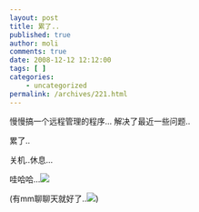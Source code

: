 ```yaml
---
layout: post
title: 累了..
published: true
author: moli
comments: true
date: 2008-12-12 12:12:00
tags: [ ]
categories:
    - uncategorized
permalink: /archives/221.html
---
```

慢慢搞一个远程管理的程序&#8230; 解决了最近一些问题..

累了..

关机..休息&#8230;

哇哈哈&#8230;![][1] 

(有mm聊聊天就好了..![][2])

 [1]: http://img.baidu.com/hi/jd/j_0001.gif
 [2]: http://img.baidu.com/hi/jd/j_0015.gif